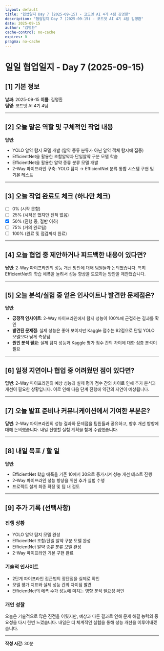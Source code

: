 ```yaml
---
layout: default
title: "협업일지 Day 7 (2025-09-15) - 코드잇 AI 4기 4팀 김명환"
description: "협업일지 Day 7 (2025-09-15) - 코드잇 AI 4기 4팀 김명환"
date: 2025-09-15
author: "김명환"
cache-control: no-cache
expires: 0
pragma: no-cache
---
```



# 일일 협업일지 - Day 7 (2025-09-15)

## [1] 기본 정보
**날짜**: 2025-09-15
**이름**: 김명환  
**팀명**: 코드잇 AI 4기 4팀

---

## [2] 오늘 맡은 역할 및 구체적인 작업 내용
**답변**: 
- YOLO 알약 탐지 모델 개발 (알약 종류 분류가 아닌 알약 객체 탐지에 집중)
- EfficientNet을 활용한 조합알약과 단일알약 구분 모델 학습
- EfficientNet을 활용한 알약 종류 분류 모델 개발
- 2-Way 파이프라인 구축: YOLO 탐지 → EfficientNet 분류 통합 시스템 구현 및 기본 테스트

---

## [3] 오늘 작업 완료도 체크 (하나만 체크)
- [ ] 0% (시작 못함)
- [ ] 25% (시작은 했지만 진척 없음)  
- [x] 50% (진행 중, 절반 이하)
- [ ] 75% (거의 완료됨)
- [ ] 100% (완료 및 점검까지 완료)

---

## [4] 오늘 협업 중 제안하거나 피드백한 내용이 있다면?
**답변**: 
2-Way 파이프라인의 성능 개선 방안에 대해 팀원들과 논의했습니다. 특히 EfficientNet의 학습 에폭을 늘려서 성능 향상을 도모하는 방안을 제안했습니다.

                              
---

## [5] 오늘 분석/실험 중 얻은 인사이트나 발견한 문제점은?
**답변**: 
- **긍정적 인사이트**: 2-Way 파이프라인에서 탐지 성능이 100%에 근접하는 결과를 확인
- **발견된 문제점**: 실제 성능은 좋아 보이지만 Kaggle 점수는 92점으로 단일 YOLO 모델보다 낮게 측정됨
- **원인 분석 필요**: 실제 탐지 성능과 Kaggle 평가 점수 간의 차이에 대한 심층 분석이 필요

---

## [6] 일정 지연이나 협업 중 어려웠던 점이 있다면?
**답변**: 
2-Way 파이프라인의 예상 성능과 실제 평가 점수 간의 차이로 인해 추가 분석과 개선이 필요한 상황입니다. 이로 인해 다음 단계 진행에 약간의 지연이 예상됩니다.

---

## [7] 오늘 발표 준비나 커뮤니케이션에서 기여한 부분은?
**답변**: 
2-Way 파이프라인의 성능 결과와 문제점을 팀원들과 공유하고, 향후 개선 방향에 대해 논의했습니다. 내일 진행할 실험 계획을 함께 수립했습니다.

---

## [8] 내일 목표 / 할 일
**답변**: 
- EfficientNet 학습 에폭을 기존 10에서 30으로 증가시켜 성능 개선 테스트 진행
- 2-Way 파이프라인 성능 향상을 위한 추가 실험 수행
- 프로젝트 설계 최종 확정 및 팀 내 검토

---

## [9] 추가 기록 (선택사항)

### 진행 상황
- YOLO 알약 탐지 모델 완성
- EfficientNet 조합/단일 알약 구분 모델 완성
- EfficientNet 알약 종류 분류 모델 완성
- 2-Way 파이프라인 기본 구현 완료

### 기술적 인사이트
- 2단계 파이프라인 접근법의 장단점을 실제로 확인
- 모델 평가 지표와 실제 성능 간의 차이점 발견
- EfficientNet의 에폭 수가 성능에 미치는 영향 분석 필요성 확인

### 개인 성찰
오늘은 기술적으로 많은 진전을 이뤘지만, 예상과 다른 결과로 인해 문제 해결 능력의 중요성을 다시 한번 느꼈습니다. 내일은 더 체계적인 실험을 통해 성능 개선을 이루어내겠습니다.

---

**작성 시간**: 30분